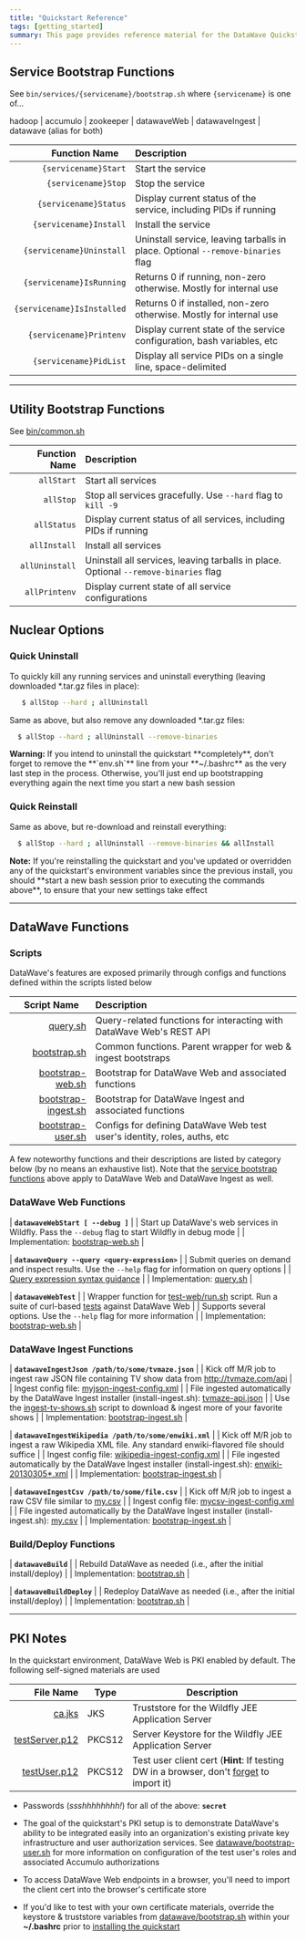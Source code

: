 ```yaml
---
title: "Quickstart Reference"
tags: [getting_started]
summary: This page provides reference material for the DataWave Quickstart
---
```


## Service Bootstrap Functions

See `bin/services/{servicename}/bootstrap.sh` where `{servicename}` is one of...
                                              
hadoop \| accumulo \| zookeeper \| datawaveWeb \| datawaveIngest \| datawave (alias for both)

| Function Name&nbsp;&nbsp;&nbsp; | Description |
|----------------:|:------------- |
| ` {servicename}Start ` | Start the service |
| ` {servicename}Stop ` | Stop the service |
| ` {servicename}Status ` | Display current status of the service, including PIDs if running |
| ` {servicename}Install ` | Install the service |
| ` {servicename}Uninstall ` | Uninstall service, leaving tarballs in place. Optional `--remove-binaries` flag |
| ` {servicename}IsRunning ` | Returns 0 if running, non-zero otherwise. Mostly for internal use |
| ` {servicename}IsInstalled ` | Returns 0 if installed, non-zero otherwise. Mostly for internal use |
| ` {servicename}Printenv ` | Display current state of the service configuration, bash variables, etc |
| ` {servicename}PidList ` | Display all service PIDs on a single line, space-delimited |

---

## Utility Bootstrap Functions

See [bin/common.sh][dw_blob_common_sh]

| Function Name | Description |
|---------------:|:------------- |
| `allStart` | Start all services |
| `allStop` | Stop all services gracefully. Use `--hard` flag to `kill -9` |
| `allStatus` | Display current status of all services, including PIDs if running |
| `allInstall` | Install all services |
| `allUninstall` | Uninstall all services, leaving tarballs in place. Optional `--remove-binaries` flag |
| `allPrintenv` | Display current state of all service configurations |

## Nuclear Options


### Quick Uninstall

To quickly kill any running services and uninstall everything (leaving downloaded *.tar.gz files in place):
```bash
   $ allStop --hard ; allUninstall
```
Same as above, but also remove any downloaded *.tar.gz files:
```bash
  $ allStop --hard ; allUninstall --remove-binaries
```
<div markdown="span" class="alert alert-danger" role="alert"><i class="fa fa-exclamation-circle"></i> <b>Warning:</b> If you intend
to uninstall the quickstart **completely**, don't forget to remove the **`env.sh`** line from your **~/.bashrc** as the
very last step in the process. Otherwise, you'll just end up bootstrapping everything again the next time you start a new
bash session</div>

### Quick Reinstall

Same as above, but re-download and reinstall everything:
```bash
  $ allStop --hard ; allUninstall --remove-binaries && allInstall
```
<div markdown="span" class="alert alert-info" role="alert"><i class="fa fa-info-circle"></i> <b>Note:</b> If you're reinstalling
the quickstart and you've updated or overridden any of the quickstart's environment variables since the previous install, you should
**start a new bash session prior to executing the commands above**, to ensure that your new settings take effect</div>

---

## DataWave Functions

### Scripts

DataWave's features are exposed primarily through configs and functions defined within the scripts listed below

| Script Name&nbsp;&nbsp;&nbsp; | Description |
|---------------:|:------------- |
| [query.sh][dw_blob_query_sh] | Query-related functions for interacting with DataWave Web's REST API |
| [bootstrap.sh][dw_blob_datawave_bootstrap] | Common functions. Parent wrapper for web &amp; ingest bootstraps |
| [bootstrap-web.sh][dw_blob_datawave_bootstrap_web] | Bootstrap for DataWave Web and associated functions |
| [bootstrap-ingest.sh][dw_blob_datawave_bootstrap_ingest] | Bootstrap for DataWave Ingest and associated functions |
| [bootstrap-user.sh][dw_blob_datawave_bootstrap_user] | Configs for defining DataWave Web test user's identity, roles, auths, etc |

A few noteworthy functions and their descriptions are listed by category below (by no means an exhaustive list). Note that the
[service bootstrap functions](#service-bootstrap-functions) above apply to DataWave Web and DataWave Ingest as well.

### DataWave Web Functions

| **`datawaveWebStart [ --debug ]`** |
| Start up DataWave's web services in Wildfly. Pass the `--debug` flag to start Wildfly in debug mode |
| Implementation: [bootstrap-web.sh][dw_blob_datawave_bootstrap_web_start] |

| **`datawaveQuery --query <query-expression>`** |
| Submit queries on demand and inspect results. Use the `--help` flag for information on query options | 
| [Query expression syntax guidance](query-syntax) |
| Implementation: [query.sh][dw_blob_query_sh_query_func] |

| **`datawaveWebTest`** |
| Wrapper function for [test-web/run.sh][dw_blob_test_web] script. Run a suite of curl-based [tests][dw_web_tests] against DataWave Web |
| Supports several options. Use the `--help` flag for more information |
| Implementation: [bootstrap-web.sh][dw_blob_datawave_bootstrap_web_test] |

### DataWave Ingest Functions
    
| **`datawaveIngestJson /path/to/some/tvmaze.json`** |
| Kick off M/R job to ingest raw JSON file containing TV show data from <http://tvmaze.com/api> |
| Ingest config file: [myjson-ingest-config.xml][dw_blob_myjson_config] |
| File ingested automatically by the DataWave Ingest installer (install-ingest.sh): [tvmaze-api.json][dw_blob_tvmaze_raw_json] |
| Use the [ingest-tv-shows.sh][dw_blob_ingest_tvshows] script to download &amp; ingest more of your favorite shows |
| Implementation: [bootstrap-ingest.sh][dw_blob_datawave_bootstrap_ingest_json] |

| **`datawaveIngestWikipedia /path/to/some/enwiki.xml`** |
| Kick off M/R job to ingest a raw Wikipedia XML file. Any standard enwiki-flavored file should suffice |
| Ingest config file: [wikipedia-ingest-config.xml][dw_blob_mywikipedia_config] |
| File ingested automatically by the DataWave Ingest installer (install-ingest.sh): [enwiki-20130305*.xml][dw_blob_enwiki_raw_xml] |
| Implementation: [bootstrap-ingest.sh][dw_blob_datawave_bootstrap_ingest_wiki] |
    
| **`datawaveIngestCsv /path/to/some/file.csv`** |
| Kick off M/R job to ingest a raw CSV file similar to [my.csv][dw_blob_my_raw_csv] |
| Ingest config file: [mycsv-ingest-config.xml][dw_blob_mycsv_config] |
| File ingested automatically by the DataWave Ingest installer (install-ingest.sh): [my.csv][dw_blob_my_raw_csv] |
| Implementation: [bootstrap-ingest.sh][dw_blob_datawave_bootstrap_ingest_csv] |

### Build/Deploy Functions

| **`datawaveBuild`** |
| Rebuild DataWave as needed (i.e., after the initial install/deploy) |
| Implementation: [bootstrap.sh][dw_blob_datawave_bootstrap_build] |

| **`datawaveBuildDeploy`** |
| Redeploy DataWave as needed (i.e., after the initial install/deploy) |
| Implementation: [bootstrap.sh][dw_blob_datawave_bootstrap_build_deploy] |

---

## PKI Notes
    
In the quickstart environment, DataWave Web is PKI enabled by default. The following self-signed materials are used

| File Name | Type | Description |
|----------:|------|------------ |
| [ca.jks][dw_blob_ca_jks] | JKS | Truststore for the Wildfly JEE Application Server |
| [testServer.p12][dw_blob_server_p12] | PKCS12 | Server Keystore for the Wildfly JEE Application Server |
| [testUser.p12][dw_blob_user_p12] | PKCS12 | Test user client cert (**Hint**: If testing DW in a browser, don't [forget](quickstart-trouble#403-forbidden) to import it) |
        
* Passwords (*ssshhhhhhhh!*) for all of the above: **`secret`**

* The goal of the quickstart's PKI setup is to demonstrate DataWave's ability to be integrated easily into an organization's existing
  private key infrastructure and user authorization services. See [datawave/bootstrap-user.sh][dw_blob_datawave_bootstrap_user]
  for more information on configuration of the test user's roles and associated Accumulo authorizations

* To access DataWave Web endpoints in a browser, you'll need to import the client cert into the browser's certificate store

* If you'd like to test with your own certificate materials, override the keystore &amp; truststore variables from [datawave/bootstrap.sh][dw_blob_datawave_bootstrap_pki]
  within your **~/.bashrc** prior to [installing the quickstart](quickstart-install)

[dw_blob_env_sh]: https://github.com/NationalSecurityAgency/datawave/blob/master/contrib/datawave-quickstart/bin/env.sh
[dw_blob_common_sh]: https://github.com/NationalSecurityAgency/datawave/blob/master/contrib/datawave-quickstart/bin/common.sh
[dw_blob_query_sh]: https://github.com/NationalSecurityAgency/datawave/blob/master/contrib/datawave-quickstart/bin/query.sh
[dw_blob_query_sh_query_func]: https://github.com/NationalSecurityAgency/datawave/blob/master/contrib/datawave-quickstart/bin/query.sh#L16
[dw_blob_datawave_bootstrap_pki]: https://github.com/NationalSecurityAgency/datawave/blob/master/contrib/datawave-quickstart/bin/services/datawave/bootstrap.sh#L50
[dw_blob_datawave_bootstrap]: https://github.com/NationalSecurityAgency/datawave/blob/master/contrib/datawave-quickstart/bin/services/datawave/bootstrap.sh
[dw_blob_datawave_bootstrap_web]: https://github.com/NationalSecurityAgency/datawave/blob/master/contrib/datawave-quickstart/bin/services/datawave/bootstrap-web.sh
[dw_blob_datawave_bootstrap_web_start]: https://github.com/NationalSecurityAgency/datawave/blob/master/contrib/datawave-quickstart/bin/services/datawave/bootstrap-web.sh#L107
[dw_blob_datawave_bootstrap_web_test]: https://github.com/NationalSecurityAgency/datawave/blob/master/contrib/datawave-quickstart/bin/services/datawave/bootstrap-web.sh#L59
[dw_blob_datawave_bootstrap_ingest]: https://github.com/NationalSecurityAgency/datawave/blob/master/contrib/datawave-quickstart/bin/services/datawave/bootstrap-ingest.sh
[dw_blob_datawave_bootstrap_ingest_json]: https://github.com/NationalSecurityAgency/datawave/blob/master/contrib/datawave-quickstart/bin/services/datawave/bootstrap-ingest.sh#L201
[dw_blob_datawave_bootstrap_ingest_wiki]: https://github.com/NationalSecurityAgency/datawave/blob/master/contrib/datawave-quickstart/bin/services/datawave/bootstrap-ingest.sh#L138
[dw_blob_datawave_bootstrap_ingest_csv]: https://github.com/NationalSecurityAgency/datawave/blob/master/contrib/datawave-quickstart/bin/services/datawave/bootstrap-ingest.sh#L176
[dw_blob_datawave_bootstrap_user]: https://github.com/NationalSecurityAgency/datawave/blob/master/contrib/datawave-quickstart/bin/services/datawave/bootstrap-user.sh
[dw_web_tests]: https://github.com/NationalSecurityAgency/datawave/tree/master/contrib/datawave-quickstart/bin/services/datawave/test-web/tests
[dw_datawave_home]: https://github.com/NationalSecurityAgency/datawave/tree/master/contrib/datawave-quickstart/bin/services/datawave
[dw_blob_ca_jks]: https://github.com/NationalSecurityAgency/datawave/blob/master/web-services/deploy/application/src/main/wildfly/overlay/standalone/configuration/certificates/ca.jks
[dw_blob_server_p12]: https://github.com/NationalSecurityAgency/datawave/blob/master/web-services/deploy/application/src/main/wildfly/overlay/standalone/configuration/certificates/testServer.p12
[dw_blob_user_p12]: https://github.com/NationalSecurityAgency/datawave/blob/master/web-services/deploy/application/src/main/wildfly/overlay/standalone/configuration/certificates/testUser.p12
[dw_blob_test_web]: https://github.com/NationalSecurityAgency/datawave/tree/master/contrib/datawave-quickstart/bin/services/datawave/test-web
[dw_blob_myjson_config]: https://github.com/NationalSecurityAgency/datawave/blob/master/warehouse/ingest-configuration/src/main/resources/config/myjson-ingest-config.xml
[dw_blob_tvmaze_raw_json]: https://github.com/NationalSecurityAgency/datawave/blob/master/warehouse/ingest-json/src/test/resources/input/tvmaze-api.json
[dw_blob_ingest_tvshows]: https://github.com/NationalSecurityAgency/datawave/tree/master/contrib/datawave-quickstart/bin/services/datawave/ingest-examples
[dw_blob_mywikipedia_config]: https://github.com/NationalSecurityAgency/datawave/blob/master/warehouse/ingest-configuration/src/main/resources/config/wikipedia-ingest-config.xml
[dw_blob_mycsv_config]: https://github.com/NationalSecurityAgency/datawave/blob/master/warehouse/ingest-configuration/src/main/resources/config/mycsv-ingest-config.xml
[dw_blob_enwiki_raw_xml]: https://github.com/NationalSecurityAgency/datawave/blob/master/warehouse/ingest-wikipedia/src/test/resources/input/enwiki-20130305-pages-articles-brief.xml
[dw_blob_my_raw_csv]: https://github.com/NationalSecurityAgency/datawave/blob/master/warehouse/ingest-csv/src/test/resources/input/my.csv
[dw_blob_datawave_bootstrap_build]: https://github.com/NationalSecurityAgency/datawave/blob/master/contrib/datawave-quickstart/bin/services/datawave/bootstrap.sh#L382
[dw_blob_datawave_bootstrap_build_deploy]: https://github.com/NationalSecurityAgency/datawave/blob/master/contrib/datawave-quickstart/bin/services/datawave/bootstrap.sh#L372